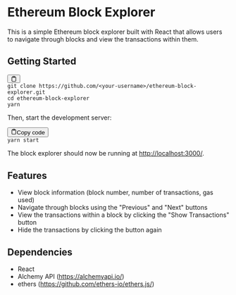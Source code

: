 <h1>Ethereum Block Explorer</h1>
<p>This is a simple Ethereum block explorer built with React that allows users to navigate through blocks and view the transactions within them.</p>
<h2>Getting Started</h2>
<pre><div class="bg-black mb-4 rounded-md"><div class="flex items-center relative text-gray-200 bg-gray-800 px-4 py-2 text-xs font-sans"><button class="flex ml-auto gap-2"><svg stroke="currentColor" fill="none" stroke-width="2" viewBox="0 0 24 24" stroke-linecap="round" stroke-linejoin="round" class="h-4 w-4" height="1em" width="1em" xmlns="http://www.w3.org/2000/svg"><path d="M16 4h2a2 2 0 0 1 2 2v14a2 2 0 0 1-2 2H6a2 2 0 0 1-2-2V6a2 2 0 0 1 2-2h2"></path><rect x="8" y="2" width="8" height="4" rx="1" ry="1"></rect></svg></button></div><div class="p-4 overflow-y-auto"><code class="!whitespace-pre-wrap hljs language-bash">git <span class="hljs-built_in">clone</span> https://github.com/&lt;your-username&gt;/ethereum-block-explorer.git
<span class="hljs-built_in">cd</span> ethereum-block-explorer
yarn
</code></div></div></pre>
<p>Then, start the development server:</p>
<div class="bg-black mb-4 rounded-md"><div class="flex items-center relative text-gray-200 bg-gray-800 px-4 py-2 text-xs font-sans"><button class="flex ml-auto gap-2"><svg stroke="currentColor" fill="none" stroke-width="2" viewBox="0 0 24 24" stroke-linecap="round" stroke-linejoin="round" class="h-4 w-4" height="1em" width="1em" xmlns="http://www.w3.org/2000/svg"><path d="M16 4h2a2 2 0 0 1 2 2v14a2 2 0 0 1-2 2H6a2 2 0 0 1-2-2V6a2 2 0 0 1 2-2h2"></path><rect x="8" y="2" width="8" height="4" rx="1" ry="1"></rect></svg>Copy code</button></div><div class="p-4 overflow-y-auto"><code class="!whitespace-pre-wrap hljs language-bash">yarn start
</code></div></div>
<p>The block explorer should now be running at <a href="http://localhost:3000/" target="_new">http://localhost:3000/</a>.</p>
<h2>Features</h2>
<ul><li>View block information (block number, number of transactions, gas used)</li><li>Navigate through blocks using the "Previous" and "Next" buttons</li><li>View the transactions within a block by clicking the "Show Transactions" button</li><li>Hide the transactions by clicking the button again</li></ul>
<h2>Dependencies</h2>
<ul><li>React</li><li>Alchemy API (<a href="https://alchemyapi.io/" target="_new">https://alchemyapi.io/</a>)</li><li>ethers (<a href="https://github.com/ethers-io/ethers.js/" target="_new">https://github.com/ethers-io/ethers.js/</a>)</li></ul>
